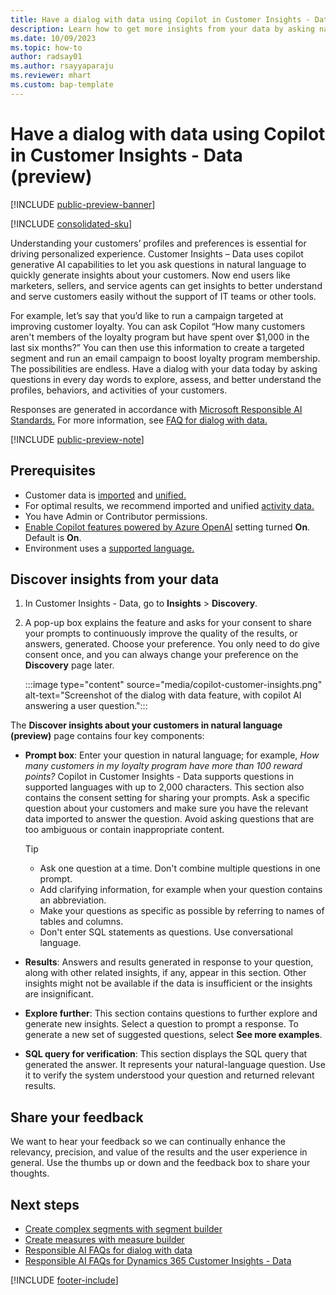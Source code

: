 ```yaml
---
title: Have a dialog with data using Copilot in Customer Insights - Data (preview)
description: Learn how to get more insights from your data by asking natural-language questions with Copilot in Dynamics 365 Customer Insights - Data. 
ms.date: 10/09/2023
ms.topic: how-to
author: radsay01
ms.author: rsayyaparaju
ms.reviewer: mhart
ms.custom: bap-template
---
```


# Have a dialog with data using Copilot in Customer Insights - Data (preview)

[!INCLUDE [public-preview-banner](includes/public-preview-banner.md)]

[!INCLUDE [consolidated-sku](./includes/consolidated-sku.md)]

Understanding your customers’ profiles and preferences is essential for driving personalized experience. Customer Insights – Data uses copilot generative AI capabilities to let you ask questions in natural language to quickly generate insights about your customers. Now end users like marketers, sellers, and service agents can get insights to better understand and serve customers easily without the support of IT teams or other tools.

For example, let’s say that you’d like to run a campaign targeted at improving customer loyalty. You can ask Copilot “How many customers aren't members of the loyalty program but have spent over $1,000 in the last six months?” You can then use this information to create a targeted segment and run an email campaign to boost loyalty program membership. The possibilities are endless. Have a dialog with your data today by asking questions in every day words to explore, assess, and better understand the profiles, behaviors, and activities of your customers.

Responses are generated in accordance with [Microsoft Responsible AI Standards.](https://www.microsoft.com/ai/responsible-ai) For more information, see [FAQ for dialog with data.](faqs-dialog-data.md)

[!INCLUDE [public-preview-note](includes/public-preview-note.md)]

## Prerequisites

- Customer data is [imported](data-sources.md) and [unified.](data-unification.md)
- For optimal results, we recommend imported and unified [activity data.](activities.md)
- You have Admin or Contributor permissions.
- [Enable Copilot features powered by Azure OpenAI](copilot-global-consent.md) setting turned **On**. Default is **On**.
- Environment uses a [supported language.](faqs-dialog-data.md#what-are-the-supported-geographies-and-languages)

## Discover insights from your data

1. In Customer Insights - Data, go to **Insights** > **Discovery**.

1. A pop-up box explains the feature and asks for your consent to share your prompts to continuously improve the quality of the results, or answers, generated. Choose your preference. You only need to do give consent once, and you can always change your preference on the **Discovery** page later.

   :::image type="content" source="media/copilot-customer-insights.png" alt-text="Screenshot of the dialog with data feature, with copilot AI answering a user question.":::

The **Discover insights about your customers in natural language (preview)** page contains four key components:

- **Prompt box**: Enter your question in natural language; for example, *How many customers in my loyalty program have more than 100 reward points?* Copilot in Customer Insights - Data supports questions in supported languages with up to 2,000 characters. This section also contains the consent setting for sharing your prompts. Ask a specific question about your customers and make sure you have the relevant data imported to answer the question. Avoid asking questions that are too ambiguous or contain inappropriate content.

  > [!TIP]
  >
  > - Ask one question at a time. Don't combine multiple questions in one prompt.
  > - Add clarifying information, for example when your question contains an abbreviation.
  > - Make your questions as specific as possible by referring to names of tables and columns.
  > - Don't enter SQL statements as questions. Use conversational language.

- **Results**: Answers and results generated in response to your question, along with other related insights, if any, appear in this section. Other insights might not be available if the data is insufficient or the insights are insignificant.

- **Explore further**: This section contains questions to further explore and generate new insights. Select a question to prompt a response. To generate a new set of suggested questions, select **See more examples**.

- **SQL query for verification**: This section displays the SQL query that generated the answer. It represents your natural-language question. Use it to verify the system understood your question and returned relevant results.

## Share your feedback

We want to hear your feedback so we can continually enhance the relevancy, precision, and value of the results and the user experience in general. Use the thumbs up or down and the feedback box to share your thoughts.

## Next steps

- [Create complex segments with segment builder](segment-builder.md)  
- [Create measures with measure builder](measure-builder.md)
- [Responsible AI FAQs for dialog with data](faqs-dialog-data.md)
- [Responsible AI FAQs for Dynamics 365 Customer Insights - Data](responsible-ai-overview.md)

[!INCLUDE [footer-include](includes/footer-banner.md)]
